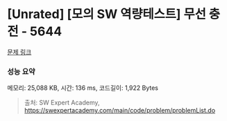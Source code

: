 # [Unrated] [모의 SW 역량테스트] 무선 충전 - 5644 

[문제 링크](https://swexpertacademy.com/main/code/problem/problemDetail.do?contestProbId=AWXRDL1aeugDFAUo) 

### 성능 요약

메모리: 25,088 KB, 시간: 136 ms, 코드길이: 1,922 Bytes



> 출처: SW Expert Academy, https://swexpertacademy.com/main/code/problem/problemList.do